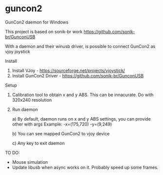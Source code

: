 # guncon2
GunCon2 daemon for Windows

This project is based on sonik-br work https://github.com/sonik-br/GunconUSB

With a daemon and their winusb driver, is possible to connect GunCon2 as vjoy joystick 

Install
 1) Install VJoy - https://sourceforge.net/projects/vjoystick/
 2) Install GunCon2 Driver - https://github.com/sonik-br/GunconUSB
 
 Setup
 1) Calibration tool to obtain x and y ABS. This can be innacurate. Do with 320x240 resolution
 2) Run daemon
 
    a) By default, daemon runs on x and y ABS settings, you can provide other with args
       Example:
         -x=(175,720) -y=(9,249)
         
    b) You can see mapped GunCon2 to vjoy device   
    
    c) Any key to exit daemon
      
 
TO DO:
 * Mouse simulation
 * Update libusb when async works on it. Probably speed up some frames.
 
